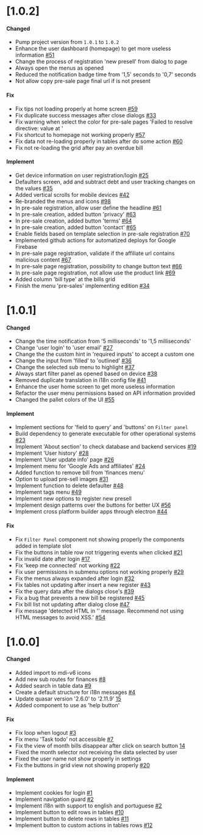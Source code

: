 # [1.0.2]

#### Changed
- Pump project version from `1.0.1` to `1.0.2`
- Enhance the user dashboard (homepage) to get more useless information [#51](https://github.com/BIEMAX/quote-manager/issues/51)
- Change the process of registration 'new presell' from dialog to page
- Always open the menus as opened
- Reduced the notification badge time from '1,5' seconds to '0,7' seconds
- Not allow copy pre-sale page final url if is not present

#### Fix
- Fix tips not loading properly at home screen [#59](https://github.com/BIEMAX/quote-manager/issues/59)
- Fix duplicate success messages after close dialogs [#33](https://github.com/BIEMAX/quote-manager/issues/33)
- Fix warning when select the color for pre-sale pages 'Failed to resolve directive: value at <ColorPicker>'
- Fix shortcut to homepage not working properly [#57](https://github.com/BIEMAX/quote-manager/issues/57)
- Fix data not re-loading properly in tables after do some action [#60](https://github.com/BIEMAX/quote-manager/issues/60)
- Fix not re-loading the grid after pay an overdue bill

#### Implement
- Get device information on user registration/login [#25](https://github.com/BIEMAX/quote-manager/issues/25)
- Defaulters screen, add and subtract debt and user tracking changes on the values [#35](https://github.com/BIEMAX/quote-manager/issues/35)
- Added vertical scrolls for mobile devices [#42](https://github.com/BIEMAX/quote-manager/issues/42)
- Re-branded the menus and icons [#98](https://github.com/BIEMAX/financial-manager-app/issues/98)
- In pre-sale registration, allow user define the headline [#61](https://github.com/BIEMAX/quote-manager/issues/61)
- In pre-sale creation, added button 'privacy' [#63](https://github.com/BIEMAX/quote-manager/issues/63)
- In pre-sale creation, added button 'terms' [#64](https://github.com/BIEMAX/quote-manager/issues/64)
- In pre-sale creation, added button 'contact' [#65](https://github.com/BIEMAX/quote-manager/issues/65)
- Enable fields based on template selection in pre-sale registration [#70](https://github.com/BIEMAX/quote-manager/issues/70)
- Implemented github actions for automatized deploys for Google Firebase
- In pre-sale page registration, validate if the affiliate url contains malicious content [#67](https://github.com/BIEMAX/quote-manager/issues/67)
- In pre-sale page registration, possibility to change button text [#66](https://github.com/BIEMAX/quote-manager/issues/66)
- In pre-sale page registration, not allow use the product link [#69](https://github.com/BIEMAX/quote-manager/issues/69)
- Added column 'bill type' at the bills grid
- Finish the menu 'pre-sales' implementing edition [#34](https://github.com/BIEMAX/quote-manager/issues/34)

# [1.0.1]

#### Changed
- Change the time notification from '5 milliseconds' to '1,5 milliseconds'
- Change 'user login' to 'user email' [#27](https://github.com/BIEMAX/quote-manager/issues/27)
- Change the the custom hint in 'required inputs' to accept a custom one
- Change the input from 'filled' to 'outlined' [#36](https://github.com/BIEMAX/quote-manager/issues/36)
- Change the selected sub menu to highlight [#37](https://github.com/BIEMAX/quote-manager/issues/37)
- Always start filter panel as opened based on device [#38](https://github.com/BIEMAX/quote-manager/issues/38)
- Removed duplicate translation in i18n config file [#41](https://github.com/BIEMAX/quote-manager/issues/41)
- Enhance the user home screen to get more useless information
- Refactor the user menu permissions based on API information provided
- Changed the pallet colors of the UI [#55](https://github.com/BIEMAX/quote-manager/issues/55)

#### Implement
- Implement sections for 'field to query' and 'buttons' on `Filter panel`
- Build dependency to generate executable for other operational systems [#23](https://github.com/BIEMAX/quote-manager/issues/23)
- Implement 'About section' to check database and backend services [#19](https://github.com/BIEMAX/quote-manager/issues/19)
- Implement 'User history' [#28](https://github.com/BIEMAX/quote-manager/issues/28)
- Implement 'User update info' page [#26](https://github.com/BIEMAX/quote-manager/issues/26)
- Implement menu for 'Google Ads and affiliates' [#24](https://github.com/BIEMAX/quote-manager/issues/24)
- Added function to remove bill from 'finances menu'
- Option to upload pre-sell images [#31](https://github.com/BIEMAX/quote-manager/issues/31)
- Implement function to delete defaulter [#48](https://github.com/BIEMAX/quote-manager/issues/48)
- Implement tags menu [#49](https://github.com/BIEMAX/quote-manager/issues/49)
- Implement new options to register new presell
- Implement design patterns over the buttons for better UX [#56](https://github.com/BIEMAX/quote-manager/issues/56)
- Implement cross platform builder apps through electron [#44](https://github.com/BIEMAX/quote-manager/issues/44)

#### Fix
- Fix `Filter Panel` component not showing properly the components added in template slot
- Fix the buttons in table row not triggering events when clicked [#21](https://github.com/BIEMAX/quote-manager/issues/21)
- Fix invalid date after login [#17](https://github.com/BIEMAX/quote-manager/issues/17)
- Fix 'keep me connected' not working [#22](https://github.com/BIEMAX/quote-manager/issues/22)
- Fix user permissions in submenu options not working properly [#29](https://github.com/BIEMAX/quote-manager/issues/29)
- Fix the menus always expanded after login [#32](https://github.com/BIEMAX/quote-manager/issues/32)
- Fix tables not updating after insert a new register [#43](https://github.com/BIEMAX/quote-manager/issues/43)
- Fix the query data after the dialogs close's [#39](https://github.com/BIEMAX/quote-manager/issues/39)
- Fix a bug that prevents a new bill be registered [#45](https://github.com/BIEMAX/quote-manager/issues/45)
- Fix bill list not updating after dialog close [#47](https://github.com/BIEMAX/quote-manager/issues/47)
- Fix message 'detected HTML in '<Selecione>' message. Recommend not using HTML messages to avoid XSS.' [#54](https://github.com/BIEMAX/quote-manager/issues/54)

# [1.0.0]

#### Changed
- Added import to mdi-v6 icons
- Add new sub routes for finances [#8](https://github.com/BIEMAX/quote-manager/issues/8)
- Added search in table data [#9](https://github.com/BIEMAX/quote-manager/issues/9)
- Create a default structure for i18n messages [#4](https://github.com/BIEMAX/quote-manager/issues/4)
- Update quasar version '2.6.0' to '2.11.9' [15](https://github.com/BIEMAX/quote-manager/issues/15)
- Added component to use as 'help button'

#### Fix
- Fix loop when logout [#3](https://github.com/BIEMAX/quote-manager/issues/3)
- Fix menu 'Task todo' not accessible [#7](https://github.com/BIEMAX/quote-manager/issues/7)
- Fix the view of month bills disappear after click on search button [14](https://github.com/BIEMAX/quote-manager/issues/14)
- Fixed the month selector not receiving the data selected by user
- Fixed the user name not show properly in settings
- Fix the buttons in grid view not showing properly [#20](https://github.com/BIEMAX/quote-manager/issues/20)

#### Implement
- Implement cookies for login [#1](https://github.com/BIEMAX/quote-manager/issues/1)
- Implement navigation guard [#2](https://github.com/BIEMAX/quote-manager/issues/2)
- Implement i18n with support to english and portuguese [#2](https://github.com/BIEMAX/financial-manager-app/issues/2)
- Implement button to edit rows in tables [#10](https://github.com/BIEMAX/quote-manager/issues/10)
- Implement button to delete rows in tables [#11](https://github.com/BIEMAX/quote-manager/issues/11)
- Implement button to custom actions in tables rows [#12](https://github.com/BIEMAX/quote-manager/issues/12)
